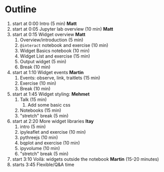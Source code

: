 # Outline

1. start at 0:00 Intro (5 min) **Matt**
2. start at 0:05 Jupyter lab overview (10 min) **Matt**
3. start at 0:15 Widget overview **Matt**
   1. Overview/introduction (5 min)
   2. `@interact` notebook and exercise (10 min)
   3. Widget Basics notebook (10 min)
   4. Widget List and exercise (15 min)
   4. Output widget (5 min)
   5. Break (10 min)
4. start at 1:10 Widget events **Martin**
   1. Events: observe, link, traitlets (15 min)
   2. Exercise (10 min)
   2. Break (10 min)
5. start at 1:45 Widget styling: **Mehmet**
   1. Talk (15 min)
      1. Add some basic css
   2. Notebooks (15 min)
   3. "stretch" break (5 min)
6. start at 2:20 More widget libraries **Itay**
   1. intro (5 min)
   2. ipyleaflet and exercise (10 min)
   3. pythreejs (10 min)
   4. bqplot and exercise (10 min)
   5. ipyvolume (10 min)
   6. "stretch" break (5 min)
6. start 3:10 Voilà: widgets outside the notebook **Martin** (15-20 minutes)
7. starts 3:45 Flexible/Q&A time
